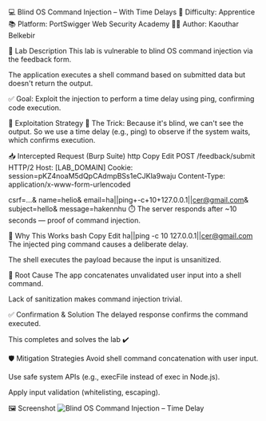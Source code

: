 💻 Blind OS Command Injection – With Time Delays
🧠 Difficulty: Apprentice
📚 Platform: PortSwigger Web Security Academy
👩‍💻 Author: Kaouthar Belkebir

📌 Lab Description
This lab is vulnerable to blind OS command injection via the feedback form.

The application executes a shell command based on submitted data but doesn't return the output.

✅ Goal: Exploit the injection to perform a time delay using ping, confirming code execution.

🧪 Exploitation Strategy
🧩 The Trick:
Because it's blind, we can't see the output.
So we use a time delay (e.g., ping) to observe if the system waits, which confirms execution.

📥 Intercepted Request (Burp Suite)
http
Copy
Edit
POST /feedback/submit HTTP/2
Host: [LAB_DOMAIN]
Cookie: session=pKZ4noaM5dQpCAdmpBSs1eCJKla9waju
Content-Type: application/x-www-form-urlencoded

csrf=...&
name=helio&
email=ha||ping+-c+10+127.0.0.1||cer@gmail.com&
subject=hello&
message=hakennhu
⏱️ The server responds after ~10 seconds — proof of command injection.

🧠 Why This Works
bash
Copy
Edit
ha||ping -c 10 127.0.0.1||cer@gmail.com
The injected ping command causes a deliberate delay.

The shell executes the payload because the input is unsanitized.

🔬 Root Cause
The app concatenates unvalidated user input into a shell command.

Lack of sanitization makes command injection trivial.

✅ Confirmation & Solution
The delayed response confirms the command executed.

This completes and solves the lab ✔️

🛡️ Mitigation Strategies
Avoid shell command concatenation with user input.

Use safe system APIs (e.g., execFile instead of exec in Node.js).

Apply input validation (whitelisting, escaping).

🖼️ Screenshot
![Blind OS Command Injection – Time Delay](https://github.com/Kabilala/OS-command-injection/blob/main/lab2.png?raw=true)
